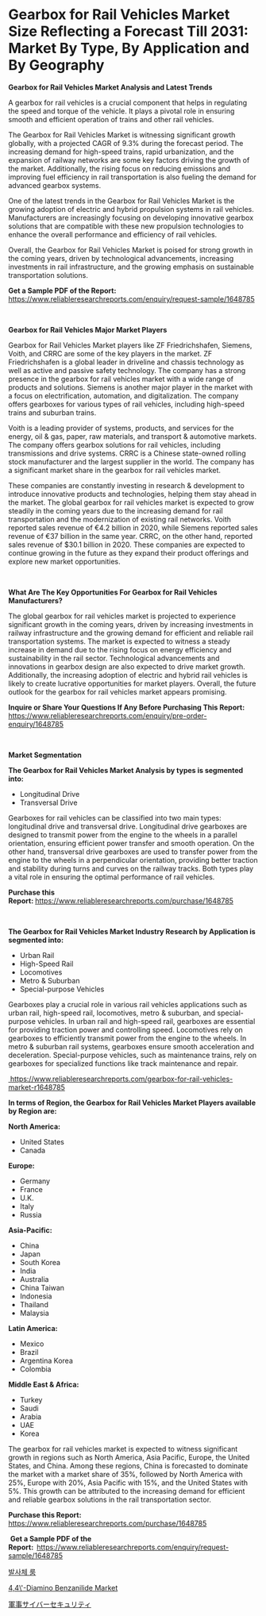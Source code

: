<p><h1>Gearbox for Rail Vehicles Market Size Reflecting a Forecast Till 2031: Market By Type, By Application and By Geography</h1></p><p><strong>Gearbox for Rail Vehicles Market Analysis and Latest Trends</strong></p>
<p><p>A gearbox for rail vehicles is a crucial component that helps in regulating the speed and torque of the vehicle. It plays a pivotal role in ensuring smooth and efficient operation of trains and other rail vehicles. </p><p>The Gearbox for Rail Vehicles Market is witnessing significant growth globally, with a projected CAGR of 9.3% during the forecast period. The increasing demand for high-speed trains, rapid urbanization, and the expansion of railway networks are some key factors driving the growth of the market. Additionally, the rising focus on reducing emissions and improving fuel efficiency in rail transportation is also fueling the demand for advanced gearbox systems.</p><p>One of the latest trends in the Gearbox for Rail Vehicles Market is the growing adoption of electric and hybrid propulsion systems in rail vehicles. Manufacturers are increasingly focusing on developing innovative gearbox solutions that are compatible with these new propulsion technologies to enhance the overall performance and efficiency of rail vehicles.</p><p>Overall, the Gearbox for Rail Vehicles Market is poised for strong growth in the coming years, driven by technological advancements, increasing investments in rail infrastructure, and the growing emphasis on sustainable transportation solutions.</p></p>
<p><strong>Get a Sample PDF of the Report:&nbsp;</strong> <a href="https://www.reliableresearchreports.com/enquiry/request-sample/1648785">https://www.reliableresearchreports.com/enquiry/request-sample/1648785</a></p>
<p>&nbsp;</p>
<p><strong>Gearbox for Rail Vehicles Major Market Players</strong></p>
<p><p>Gearbox for Rail Vehicles Market players like ZF Friedrichshafen, Siemens, Voith, and CRRC are some of the key players in the market. ZF Friedrichshafen is a global leader in driveline and chassis technology as well as active and passive safety technology. The company has a strong presence in the gearbox for rail vehicles market with a wide range of products and solutions. Siemens is another major player in the market with a focus on electrification, automation, and digitalization. The company offers gearboxes for various types of rail vehicles, including high-speed trains and suburban trains.</p><p>Voith is a leading provider of systems, products, and services for the energy, oil & gas, paper, raw materials, and transport & automotive markets. The company offers gearbox solutions for rail vehicles, including transmissions and drive systems. CRRC is a Chinese state-owned rolling stock manufacturer and the largest supplier in the world. The company has a significant market share in the gearbox for rail vehicles market.</p><p>These companies are constantly investing in research & development to introduce innovative products and technologies, helping them stay ahead in the market. The global gearbox for rail vehicles market is expected to grow steadily in the coming years due to the increasing demand for rail transportation and the modernization of existing rail networks. Voith reported sales revenue of €4.2 billion in 2020, while Siemens reported sales revenue of €37 billion in the same year. CRRC, on the other hand, reported sales revenue of $30.1 billion in 2020. These companies are expected to continue growing in the future as they expand their product offerings and explore new market opportunities.</p></p>
<p>&nbsp;</p>
<p><strong>What Are The Key Opportunities For Gearbox for Rail Vehicles Manufacturers?</strong></p>
<p><p>The global gearbox for rail vehicles market is projected to experience significant growth in the coming years, driven by increasing investments in railway infrastructure and the growing demand for efficient and reliable rail transportation systems. The market is expected to witness a steady increase in demand due to the rising focus on energy efficiency and sustainability in the rail sector. Technological advancements and innovations in gearbox design are also expected to drive market growth. Additionally, the increasing adoption of electric and hybrid rail vehicles is likely to create lucrative opportunities for market players. Overall, the future outlook for the gearbox for rail vehicles market appears promising.</p></p>
<p><strong>Inquire or Share Your Questions If Any Before Purchasing This Report:</strong> <a href="https://www.reliableresearchreports.com/enquiry/pre-order-enquiry/1648785">https://www.reliableresearchreports.com/enquiry/pre-order-enquiry/1648785</a></p>
<p>&nbsp;</p>
<p><strong>Market Segmentation</strong></p>
<p><strong>The Gearbox for Rail Vehicles Market Analysis by types is segmented into:</strong></p>
<p><ul><li>Longitudinal Drive</li><li>Transversal Drive</li></ul></p>
<p><p>Gearboxes for rail vehicles can be classified into two main types: longitudinal drive and transversal drive. Longitudinal drive gearboxes are designed to transmit power from the engine to the wheels in a parallel orientation, ensuring efficient power transfer and smooth operation. On the other hand, transversal drive gearboxes are used to transfer power from the engine to the wheels in a perpendicular orientation, providing better traction and stability during turns and curves on the railway tracks. Both types play a vital role in ensuring the optimal performance of rail vehicles.</p></p>
<p><strong>Purchase this Report:&nbsp;</strong><a href="https://www.reliableresearchreports.com/purchase/1648785">https://www.reliableresearchreports.com/purchase/1648785</a></p>
<p>&nbsp;</p>
<p><strong>The Gearbox for Rail Vehicles Market Industry Research by Application is segmented into:</strong></p>
<p><ul><li>Urban Rail</li><li>High-Speed Rail</li><li>Locomotives</li><li>Metro & Suburban</li><li>Special-purpose Vehicles</li></ul></p>
<p><p>Gearboxes play a crucial role in various rail vehicles applications such as urban rail, high-speed rail, locomotives, metro & suburban, and special-purpose vehicles. In urban rail and high-speed rail, gearboxes are essential for providing traction power and controlling speed. Locomotives rely on gearboxes to efficiently transmit power from the engine to the wheels. In metro & suburban rail systems, gearboxes ensure smooth acceleration and deceleration. Special-purpose vehicles, such as maintenance trains, rely on gearboxes for specialized functions like track maintenance and repair.</p></p>
<p><a href="https://www.reliableresearchreports.com/gearbox-for-rail-vehicles-market-r1648785">&nbsp;https://www.reliableresearchreports.com/gearbox-for-rail-vehicles-market-r1648785</a></p>
<p><strong>In terms of Region, the Gearbox for Rail Vehicles Market Players available by Region are:</strong></p>
<p>
    <p> <strong> North America: </strong>
        <ul>
            <li>United States</li>
            <li>Canada</li>
        </ul>
        </p> 
    <p> <strong> Europe: </strong>
        <ul>
            <li>Germany</li>
            <li>France</li>
            <li>U.K.</li>
            <li>Italy</li>
            <li>Russia</li>
        </ul>
        </p> 
    <p> <strong> Asia-Pacific: </strong>
        <ul>
            <li>China</li>
            <li>Japan</li>
            <li>South Korea</li>
            <li>India</li>
            <li>Australia</li>
            <li>China Taiwan</li>
            <li>Indonesia</li>
            <li>Thailand</li>
            <li>Malaysia</li>
        </ul>
        </p> 
    <p> <strong> Latin America: </strong>
        <ul>
            <li>Mexico</li>
            <li>Brazil</li>
            <li>Argentina Korea</li>
            <li>Colombia</li>
        </ul>
        </p> 
    <p> <strong> Middle East & Africa: </strong>
        <ul>
            <li>Turkey</li>
            <li>Saudi</li>
            <li>Arabia</li>
            <li>UAE</li>
            <li>Korea</li>
        </ul>
    </p>
    </p>
<p><p>The gearbox for rail vehicles market is expected to witness significant growth in regions such as North America, Asia Pacific, Europe, the United States, and China. Among these regions, China is forecasted to dominate the market with a market share of 35%, followed by North America with 25%, Europe with 20%, Asia Pacific with 15%, and the United States with 5%. This growth can be attributed to the increasing demand for efficient and reliable gearbox solutions in the rail transportation sector.</p></p>
<p><strong>Purchase this Report: </strong><a href="https://www.reliableresearchreports.com/purchase/1648785">https://www.reliableresearchreports.com/purchase/1648785</a></p>
<p>&nbsp;<strong>Get a Sample PDF of the Report:&nbsp;&nbsp;</strong><a href="https://www.reliableresearchreports.com/enquiry/request-sample/1648785">https://www.reliableresearchreports.com/enquiry/request-sample/1648785</a></p>
<p><strong></strong></p>
<p><p><a href="https://github.com/laholand/Market-Research-Report-List-4/blob/main/5190103185748.md">발사체 룸</a></p><p><a href="https://github.com/rontaybrewer02024/Market-Research-Report-List-1/blob/main/44-diamino-benzanilide-market.md">4,4\'-Diamino Benzanilide Market</a></p><p><a href="https://github.com/mohamedbakry57/Market-Research-Report-List-5/blob/main/6699553183133.md">軍事サイバーセキュリティ</a></p></p>